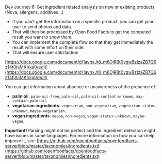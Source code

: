 Dev Journey 6: Get ingredient related analysis on new or existing products (Nova, allergens, additives…)

- If you can't get the information on a specific product, you can get your user to send photos and data.
- That will then be processed by Open Food Facts to get the computed result you want to show them.
- You can implement the complete flow so that they get immediately the result with some effort on their side.
- That will ensure user satisfaction
    

[https://docs.google.com/document/d/1avnxJr8_m6OjRBt0vgwBzlzaZB7Q6z14t0taMKIrkp0/edit](https://docs.google.com/document/d/1avnxJr8_m6OjRBt0vgwBzlzaZB7Q6z14t0taMKIrkp0/edit)

You can get information about absence or unawareness of the presence of:

- **palm oil**: `palm-oil-free`, `palm-oil`, `palm-oil-content-unknown`, `may-contain-palm-oil`
- **vegetarian ingredients**: `vegetarian`, `non-vegetarian`, `vegetarian-status-unknown`, `maybe-vegetarian`.
- **vegan ingredients**: `vegan`, `non-vegan`, `vegan-status-unknown`, `maybe-vegan`.
    
**Important!** Parsing might not be perfect and the ingredient detection might have issues in some languages. For more information on how you can help improve it, see: [https://github.com/openfoodfacts/openfoodfacts-server/blob/master/taxonomies/ingredients.txt](https://github.com/openfoodfacts/openfoodfacts-server/blob/master/taxonomies/ingredients.txt)
